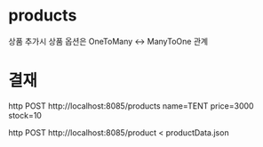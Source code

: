 # products
상품 추가시 상품 옵션은 OneToMany <-> ManyToOne 관계  

# 결재


http POST http://localhost:8085/products name=TENT price=3000 stock=10

http POST http://localhost:8085/product < productData.json 
